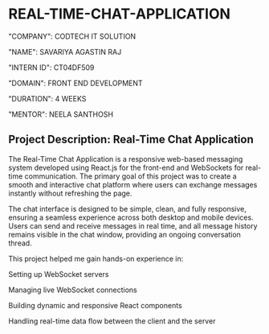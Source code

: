 # REAL-TIME-CHAT-APPLICATION

"COMPANY": CODTECH IT SOLUTION

"NAME": SAVARIYA AGASTIN RAJ

"INTERN ID": CT04DF509

"DOMAIN": FRONT END DEVELOPMENT

"DURATION": 4 WEEKS

"MENTOR": NEELA SANTHOSH

## Project Description: Real-Time Chat Application
The Real-Time Chat Application is a responsive web-based messaging system developed using React.js for the front-end and WebSockets for real-time communication. The primary goal of this project was to create a smooth and interactive chat platform where users can exchange messages instantly without refreshing the page.

The chat interface is designed to be simple, clean, and fully responsive, ensuring a seamless experience across both desktop and mobile devices. Users can send and receive messages in real time, and all message history remains visible in the chat window, providing an ongoing conversation thread.

This project helped me gain hands-on experience in:

Setting up WebSocket servers

Managing live WebSocket connections

Building dynamic and responsive React components

Handling real-time data flow between the client and the server


